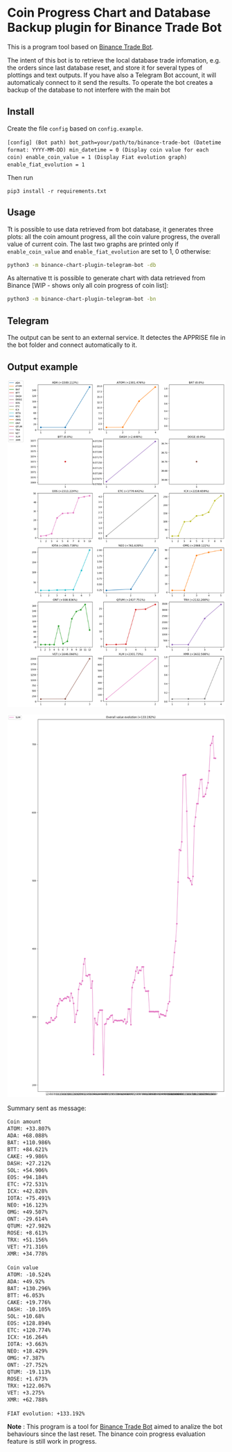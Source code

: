 # Coin Progress Chart and Database Backup plugin for Binance Trade Bot

This is a program tool based on [Binance Trade Bot].

The intent of this bot is to retrieve the local database trade infomation, e.g. the orders since last database reset, and store it for several types of plottings and text outputs. If you have also a Telegram Bot account, it will automaticaly connect to it send the results.
To operate the bot creates a backup of the database to not interfere with the main bot

## Install

Create the file `config` based on `config.example`.

`
[config]
(Bot path)
bot_path=your/path/to/binance-trade-bot
(Datetime format: YYYY-MM-DD)
min_datetime = 0
(Display coin value for each coin)
enable_coin_value = 1
(Display Fiat evolution graph)
enable_fiat_evolution = 1
`

Then run
```
pip3 install -r requirements.txt
```

## Usage

Tt is possible to use data retrieved from bot database, it generates three plots: all the coin amount progress, all the coin valure progress, the overall value of current coin.
The last two graphs are printed only if `enable_coin_value` and `enable_fiat_evolution` are set to 1, 0 otherwise:

```bash
python3 -m binance-chart-plugin-telegram-bot -db
```

As alternative tt is possible to generate chart with data retrieved from Binance [WIP - shows only all coin progress of coin list]:

```bash
python3 -m binance-chart-plugin-telegram-bot -bn
```

## Telegram 

The output can be sent to an external service. It detectes the APPRISE file in the bot folder and connect automatically to it.

## Output example


<p align="center">
  <img src = "graph.example.png">
</p>

<p align="center">
  <img src = "graph2.example.png">
</p>

Summary sent as message:
```
Coin amount
ATOM: +33.807% 
ADA: +68.088% 
BAT: +110.986% 
BTT: +84.621% 
CAKE: +9.986% 
DASH: +27.212% 
SOL: +54.906% 
EOS: +94.184% 
ETC: +72.531% 
ICX: +42.828% 
IOTA: +75.491% 
NEO: +16.123% 
OMG: +49.507% 
ONT: -29.614% 
QTUM: +27.982% 
ROSE: +8.613% 
TRX: +51.156% 
VET: +71.316% 
XMR: +34.778% 

Coin value
ATOM: -10.524% 
ADA: +49.92% 
BAT: +130.296% 
BTT: +6.053% 
CAKE: +19.776% 
DASH: -10.105% 
SOL: +10.68% 
EOS: +128.894% 
ETC: +120.774% 
ICX: +16.264% 
IOTA: +3.663% 
NEO: +18.429% 
OMG: +7.387% 
ONT: -27.752% 
QTUM: -19.113% 
ROSE: +1.673% 
TRX: +122.067% 
VET: +3.275% 
XMR: +62.788% 

FIAT evolution: +133.192%
```

**Note** : This program is a tool for [Binance Trade Bot] aimed to analize the bot behaviours since the last reset. The binance coin progress evaluation feature is still work in progress.


[binance trade bot]: https://github.com/edeng23/binance-trade-bot
